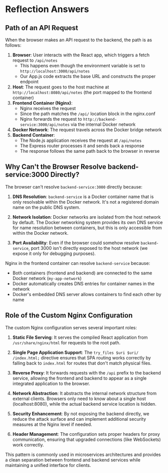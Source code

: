 # Reflection Answers

## Path of an API Request

When the browser makes an API request to the backend, the path is as follows:

1. **Browser**: User interacts with the React app, which triggers a fetch request to `/api/notes`
   - This happens even though the environment variable is set to `http://localhost:3000/api/notes`
   - Our App.js code extracts the base URL and constructs the proper endpoint
2. **Host**: The request goes to the host machine at `http://localhost:8080/api/notes` (the port mapped to the frontend container)
3. **Frontend Container (Nginx)**: 
   - Nginx receives the request
   - Since the path matches the `/api/` location block in the nginx.conf
   - Nginx forwards the request to `http://backend-service:3000/api/notes` via the internal Docker network
4. **Docker Network**: The request travels across the Docker bridge network
5. **Backend Container**: 
   - The Node.js application receives the request at `/api/notes` 
   - The Express router processes it and sends back a response
   - The response follows the same path back to the browser in reverse

## Why Can't the Browser Resolve backend-service:3000 Directly?

The browser can't resolve `backend-service:3000` directly because:

1. **DNS Resolution**: `backend-service` is a Docker container name that is only resolvable within the Docker network. It's not a registered domain name on the public DNS system.

2. **Network Isolation**: Docker networks are isolated from the host network by default. The Docker networking system provides its own DNS service for name resolution between containers, but this is only accessible from within the Docker network.

3. **Port Availability**: Even if the browser could somehow resolve `backend-service`, port 3000 isn't directly exposed to the host network (we expose it only for debugging purposes).

Nginx in the frontend container can resolve `backend-service` because:
- Both containers (frontend and backend) are connected to the same Docker network (`my-app-network`)
- Docker automatically creates DNS entries for container names in the network
- Docker's embedded DNS server allows containers to find each other by name

## Role of the Custom Nginx Configuration

The custom Nginx configuration serves several important roles:

1. **Static File Serving**: It serves the compiled React application from `/usr/share/nginx/html` for requests to the root path.

2. **Single Page Application Support**: The `try_files $uri $uri/ /index.html;` directive ensures that SPA routing works correctly by falling back to `index.html` for routes that don't match physical files.

3. **Reverse Proxy**: It forwards requests with the `/api` prefix to the backend service, allowing the frontend and backend to appear as a single integrated application to the browser.

4. **Network Abstraction**: It abstracts the internal network structure from external clients. Browsers only need to know about a single host (localhost:8080), while the actual backend service location is hidden.

5. **Security Enhancement**: By not exposing the backend directly, we reduce the attack surface and can implement additional security measures at the Nginx level if needed.

6. **Header Management**: The configuration sets proper headers for proxy communication, ensuring that upgraded connections (like WebSockets) work correctly.

This pattern is commonly used in microservices architectures and provides a clean separation between frontend and backend services while maintaining a unified interface for clients.